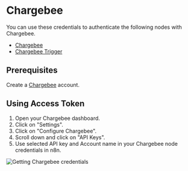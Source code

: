 # Chargebee

You can use these credentials to authenticate the following nodes with Chargebee.
- [Chargebee](/integrations/nodes/n8n-nodes-base.chargebee/)
- [Chargebee Trigger](/integrations/trigger-nodes/n8n-nodes-base.chargebeeTrigger/)

## Prerequisites

Create a [Chargebee](https://www.chargebee.com/) account.

## Using Access Token

1. Open your Chargebee dashboard.
2. Click on "Settings".
3. Click on "Configure Chargebee".
4. Scroll down and click on "API Keys".
5. Use selected API key and Account name in your Chargebee node credentials in n8n.


![Getting Chargebee credentials](/_images/integrations/credentials/chargebee/using-access-token.gif)
